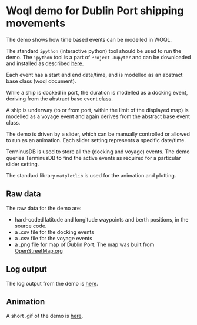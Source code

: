 # Woql demo for Dublin Port shipping movements

The demo shows how time based events can be modelled in WOQL.

The standard `ipython` (interactive python) tool should be used to run the demo.  The `ipython` tool is a part of `Project Jupyter` and can be downloaded and installed as described [here](https://jupyter.org/install.html).

Each event has a start and end date/time,  and is modelled as an abstract base class (woql document).

While a ship is docked in port,  the duration is modelled as a docking event,  deriving from the abstract base event class.

A ship is underway (to or from port, within the limit of the displayed map) is modelled as a voyage event and again derives from the abstract base event class.

The demo is driven by a slider, which can be manually controlled or allowed to run as an animation.  Each slider setting represents a specific date/time.

TerminusDB is used to store all the (docking and voyage) events.  The demo queries TerminusDB to find the active events as required for a particular slider setting.

The standard library `matplotlib` is used for the animation and plotting.

## Raw data
The raw data for the demo are:
* hard-coded latitude and longitude waypoints and berth positions,  in the source code.
* a .csv file for the docking events
* a .csv file for the voyage events
* a .png file for map of Dublin Port.  The map was built from [OpenStreetMap.org](https://www.openstreetmap.org/export#map=5/51.500/-0.100)

## Log output
The log output from the demo is [here](https://github.com/Chrisjhorn/terminusDB/blob/master/shipping/log).

## Animation
A short .gif of the demo is [here](https://github.com/Chrisjhorn/terminusDB/blob/master/shipping/DublinPort.gif).
